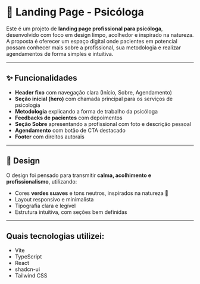

# 🌿 Landing Page - Psicóloga  

Este é um projeto de **landing page profissional para psicóloga**, desenvolvido com foco em design limpo, acolhedor e inspirado na natureza.  
A proposta é oferecer um espaço digital onde pacientes em potencial possam conhecer mais sobre a profissional, sua metodologia e realizar agendamentos de forma simples e intuitiva.  

---

## ✨ Funcionalidades  

- **Header fixo** com navegação clara (Início, Sobre, Agendamento)  
- **Seção inicial (hero)** com chamada principal para os serviços de psicologia  
- **Metodologia** explicando a forma de trabalho da psicóloga  
- **Feedbacks de pacientes** com depoimentos  
- **Seção Sobre** apresentando a profissional com foto e descrição pessoal  
- **Agendamento** com botão de CTA destacado  
- **Footer** com direitos autorais  

---

## 🎨 Design  

O design foi pensado para transmitir **calma, acolhimento e profissionalismo**, utilizando:  
- Cores **verdes suaves** e tons neutros, inspirados na natureza 🌱  
- Layout responsivo e minimalista  
- Tipografia clara e legível  
- Estrutura intuitiva, com seções bem definidas  

---


## Quais tecnologias utilizei:

- Vite
- TypeScript
- React
- shadcn-ui
- Tailwind CSS
